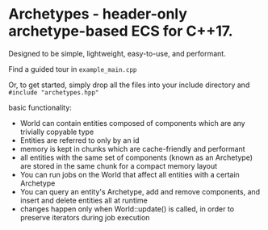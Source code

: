 # Archetypes - header-only archetype-based ECS for C++17.

Designed to be simple, lightweight, easy-to-use, and performant.

Find a guided tour in `example_main.cpp`

Or, to get started, simply drop all the files into your include directory and
    `#include "archetypes.hpp"`

basic functionality:

- World can contain entities composed of components which are any trivially copyable type
- Entities are referred to only by an id
- memory is kept in chunks which are cache-friendly and performant
- all entities with the same set of components (known as an Archetype) are stored in the same chunk for a compact memory layout
- You can run jobs on the World that affect all entities with a certain Archetype
- You can query an entity's Archetype, add and remove components, and insert and delete entities all at runtime
- changes happen only when World::update() is called, in order to preserve iterators during job execution

